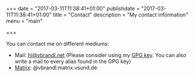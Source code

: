 +++
date = "2017-03-11T11:38:41+01:00"
publishdate = "2017-03-11T11:38:41+01:00"
title = "Contact"
description = "My contact information"
menu = "main"

+++

You can contact me on different mediums:

 * Mail: <hi@vbrandl.net> (Please consider using my [GPG key][0]. You can also write a mail to every alias found in the GPG key)
 * [Matrix][1]: @vbrandl:matrix.vsund.de


[0]: /static/keys/0x1FFE431282F4B8CC0A7579167FB009175885FC76.asc
[1]: https://matrix.org/
